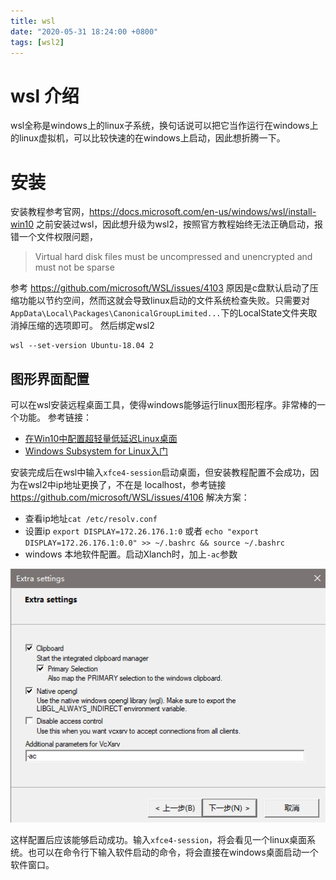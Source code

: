 ```yaml
---
title: wsl
date: "2020-05-31 18:24:00 +0800"
tags: [wsl2]
---
```

# wsl 介绍
wsl全称是windows上的linux子系统，换句话说可以把它当作运行在windows上的linux虚拟机，可以比较快速的在windows上启动，因此想折腾一下。

# 安装
安装教程参考官网，https://docs.microsoft.com/en-us/windows/wsl/install-win10 之前安装过wsl，因此想升级为wsl2，按照官方教程始终无法正确启动，报错一个文件权限问题，
> Virtual hard disk files must be uncompressed and unencrypted and must not be sparse

参考 https://github.com/microsoft/WSL/issues/4103 原因是c盘默认启动了压缩功能以节约空间，然而这就会导致linux启动的文件系统检查失败。只需要对 `AppData\Local\Packages\CanonicalGroupLimited...`下的LocalState文件夹取消掉压缩的选项即可。
然后绑定wsl2
```
wsl --set-version Ubuntu-18.04 2
```

## 图形界面配置
可以在wsl安装远程桌面工具，使得windows能够运行linux图形程序。非常棒的一个功能。
参考链接：
+ [在Win10中配置超轻量低延迟Linux桌面](https://blog.csdn.net/asidun2013/article/details/102561879?utm_medium=distribute.pc_relevant.none-task-blog-BlogCommendFromMachineLearnPai2-1.nonecase&depth_1-utm_source=distribute.pc_relevant.none-task-blog-BlogCommendFromMachineLearnPai2-1.nonecase)
+ [Windows Subsystem for Linux入门](https://blog.csdn.net/w_weilan/article/details/82862913)

安装完成后在wsl中输入`xfce4-session`启动桌面，但安装教程配置不会成功，因为在wsl2中ip地址更换了，不在是 localhost，参考链接 https://github.com/microsoft/WSL/issues/4106 解决方案：
+ 查看ip地址`cat /etc/resolv.conf`
+ 设置ip `export DISPLAY=172.26.176.1:0` 或者 `echo "export DISPLAY=172.26.176.1:0.0" >> ~/.bashrc && source ~/.bashrc`
+ windows 本地软件配置。启动Xlanch时，加上`-ac`参数

![wsl配置](/assets/resource/wsl/wsl.png)

这样配置后应该能够启动成功。输入`xfce4-session`，将会看见一个linux桌面系统。也可以在命令行下输入软件启动的命令，将会直接在windows桌面启动一个软件窗口。